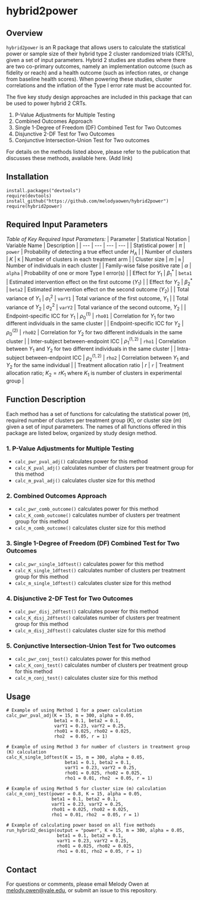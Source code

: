 # hybrid2power

## Overview

`hybrid2power` is an R package that allows users to calculate the statistical power or sample size of their hybrid type 2 cluster randomized trials (CRTs), given a set of input parameters. Hybrid 2 studies are studies where there are two co-primary outcomes, namely an implementation outcome (such as fidelity or reach) and a health outcome (such as infection rates, or change from baseline health scores). When powering these studies, cluster correlations and the inflation of the Type I error rate must be accounted for.

The five key study design approaches are included in this package that can be used to power hybrid 2 CRTs. 
1. P-Value Adjustments for Multiple Testing
2. Combined Outcomes Approach
3. Single 1-Degree of Freedom (DF) Combined Test for Two Outcomes
4. Disjunctive 2-DF Test for Two Outcomes
5. Conjunctive Intersection-Union Test for Two outcomes

 For details on the methods listed above, please refer to the publication that discusses these methods, available here. (Add link)

## Installation

```
install.packages("devtools")
require(devtools)
install_github("https://github.com/melodyaowen/hybrid2power")
require(hybrid2power)
```

## Required Input Parameters

_Table of Key Required Input Parameters:_
| Parameter | Statistical Notation | Variable Name | Description |
| ---                             | ---              | ---     | --- |
| Statistical power               | $\pi$            | `power` | Probability of detecting a true effect under $H_A$ |
| Number of clusters              | $K$              | `K`     | Number of clusters in each treatment arm |
| Cluster size                    | $m$              | `m`     | Number of individuals in each cluster |
| Family-wise false positive rate | $\alpha$         | `alpha` | Probability of one or more Type I error(s) |
| Effect for $Y_1$                | $\beta_1^*$      | `beta1` | Estimated intervention effect on the first outcome ($Y_1$) |
| Effect for $Y_2$                | $\beta_2^*$      | `beta2` | Estimated intervention effect on the second outcome ($Y_2$) |
| Total variance of $Y_1$         | $\sigma_1^2$     | `varY1` | Total variance of the first outcome, $Y_1$ |
| Total variance of $Y_2$         | $\sigma_2^2$     | `varY2` | Total variance of the second outcome, $Y_2$ |
| Endpoint-specific ICC for $Y_1$ | $\rho_0^{(1)}$   | `rho01` | Correlation for $Y_1$ for two different individuals in the same cluster |
| Endpoint-specific ICC for $Y_2$ | $\rho_0^{(2)}$   | `rho02` | Correlation for $Y_2$ for two different individuals in the same cluster |
| Inter-subject between-endpoint ICC | $\rho_1^{(1,2)}$ | `rho1`  | Correlation between $Y_1$ and $Y_2$ for two different individuals in the same cluster |
| Intra-subject between-endpoint ICC | $\rho_2^{(1,2)}$ | `rho2`  | Correlation between $Y_1$ and $Y_2$ for the same individual |
| Treatment allocation ratio      | $r$              | `r`      | Treatment allocation ratio; $K_2 = rK_1$ where $K_1$ is number of clusters in experimental group |

## Function Description

Each method has a set of functions for calculating the statistical power ($\pi$), required number of clusters per treatment group ($K$), or cluster size ($m$) given a set of input parameters. The names of all functions offered in this package are listed below, organized by study design method.

### 1. P-Value Adjustments for Multiple Testing

- `calc_pwr_pval_adj()` calculates power for this method
- `calc_K_pval_adj()` calculates number of clusters per treatment group for this method
- `calc_m_pval_adj()` calculates cluster size for this method

### 2. Combined Outcomes Approach

- `calc_pwr_comb_outcome()` calculates power for this method
- `calc_K_comb_outcome()` calculates number of clusters per treatment group for this method
- `calc_m_comb_outcome()` calculates cluster size for this method

### 3. Single 1-Degree of Freedom (DF) Combined Test for Two Outcomes

- `calc_pwr_single_1dftest()` calculates power for this method
- `calc_K_single_1dftest()` calculates number of clusters per treatment group for this method
- `calc_m_single_1dftest()` calculates cluster size for this method

### 4. Disjunctive 2-DF Test for Two Outcomes

- `calc_pwr_disj_2dftest()` calculates power for this method
- `calc_K_disj_2dftest()` calculates number of clusters per treatment group for this method
- `calc_m_disj_2dftest()` calculates cluster size for this method

### 5. Conjunctive Intersection-Union Test for Two outcomes

- `calc_pwr_conj_test()` calculates power for this method
- `calc_K_conj_test()` calculates number of clusters per treatment group for this method
- `calc_m_conj_test()` calculates cluster size for this method

## Usage 

```
# Example of using Method 1 for a power calculation
calc_pwr_pval_adj(K = 15, m = 300, alpha = 0.05,
                  beta1 = 0.1, beta2 = 0.1,
                  varY1 = 0.23, varY2 = 0.25,
                  rho01 = 0.025, rho02 = 0.025,
                  rho2  = 0.05, r = 1)

# Example of using Method 3 for number of clusters in treatment group (K) calculation
calc_K_single_1dftest(K = 15, m = 300, alpha = 0.05,
                      beta1 = 0.1, beta2 = 0.1,
                      varY1 = 0.23, varY2 = 0.25,
                      rho01 = 0.025, rho02 = 0.025,
                      rho1 = 0.01, rho2  = 0.05, r = 1)

# Example of using Method 5 for cluster size (m) calculation
calc_m_conj_test(power = 0.8, K = 15, alpha = 0.05,
                 beta1 = 0.1, beta2 = 0.1,
                 varY1 = 0.23, varY2 = 0.25,
                 rho01 = 0.025, rho02 = 0.025,
                 rho1 = 0.01, rho2  = 0.05, r = 1)

# Example of calculating power based on all five methods
run_hybrid2_design(output = "power", K = 15, m = 300, alpha = 0.05,
                   beta1 = 0.1, beta2 = 0.1,
                   varY1 = 0.23, varY2 = 0.25,
                   rho01 = 0.025, rho02 = 0.025,
                   rho1 = 0.01, rho2 = 0.05, r = 1)
```

## Contact

For questions or comments, please email Melody Owen at melody.owen@yale.edu, or submit an issue to this repository. 
